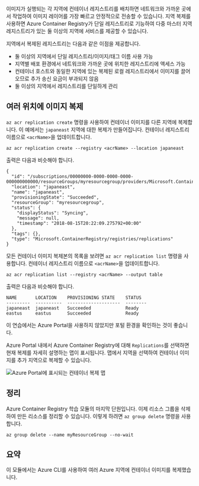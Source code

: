 이미지가 실행되는 각 지역에 컨테이너 레지스트리를 배치하면 네트워크와 가까운 곳에서 작업하여 이미지 레이어를 가장 빠르고 안정적으로 전송할 수 있습니다. 지역 복제를 사용하면 Azure Container Registry가 단일 레지스트리로 기능하여 다중 마스터 지역 레지스트리가 있는 둘 이상의 지역에 서비스를 제공할 수 있습니다.

지역에서 복제된 레지스트리는 다음과 같은 이점을 제공합니다.

* 둘 이상의 지역에서 단일 레지스트리/이미지/태그 이름 사용 가능
* 지역별 배포 환경에서 네트워크와 가까운 곳에 위치한 레지스트리에 액세스 가능
* 컨테이너 호스트와 동일한 지역에 있는 복제된 로컬 레지스트리에서 이미지를 끌어오므로 추가 송신 요금이 부과되지 않음
* 둘 이상의 지역에서 레지스트리를 단일하게 관리

## <a name="replicate-image-to-multiple-locations"></a>여러 위치에 이미지 복제

`az acr replication create` 명령을 사용하여 컨테이너 이미지를 다른 지역에 복제합니다. 이 예에서는 `japaneast` 지역에 대한 복제가 만들어집니다. 컨테이너 레지스트리 이름으로 `<acrName>`을 업데이트합니다.

```azurecli
az acr replication create --registry <acrName> --location japaneast
```

출력은 다음과 비슷해야 합니다.

```console
{
  "id": "/subscriptions/00000000-0000-0000-0000-000000000000/resourceGroups/myresourcegroup/providers/Microsoft.ContainerRegistry/registries/myACR0007/replications/japaneast",
  "location": "japaneast",
  "name": "japaneast",
  "provisioningState": "Succeeded",
  "resourceGroup": "myresourcegroup",
  "status": {
    "displayStatus": "Syncing",
    "message": null,
    "timestamp": "2018-08-15T20:22:09.275792+00:00"
  },
  "tags": {},
  "type": "Microsoft.ContainerRegistry/registries/replications"
}
```

모든 컨테이너 이미지 복제본의 목록을 보려면 `az acr replication list` 명령을 사용합니다. 컨테이너 레지스트리 이름으로 `<acrName>`을 업데이트합니다.

```azurecli
az acr replication list --registry <acrName> --output table
```

출력은 다음과 비슷해야 합니다.

```console
NAME       LOCATION    PROVISIONING STATE    STATUS
---------  ----------  --------------------  --------
japaneast  japaneast   Succeeded             Ready
eastus     eastus      Succeeded             Ready
```

이 연습에서는 Azure Portal을 사용하지 않았지만 포털 환경을 확인하는 것이 좋습니다.

Azure Portal 내에서 Azure Container Registry에 대해 `Replications`를 선택하면 현재 복제를 자세히 설명하는 맵이 표시됩니다. 맵에서 지역을 선택하여 컨테이너 이미지를 추가 지역으로 복제할 수 있습니다.

![Azure Portal에 표시되는 컨테이너 복제 맵](../media/replication-map.png)

## <a name="clean-up"></a>정리

Azure Container Registry 학습 모듈의 마지막 단원입니다. 이제 리소스 그룹을 삭제하여 만든 리소스를 정리할 수 있습니다. 이렇게 하려면 `az group delete` 명령을 사용합니다.

```azurecli
az group delete --name myResourceGroup --no-wait
```

## <a name="summary"></a>요약

이 모듈에서는 Azure CLI를 사용하여 여러 Azure 지역에 컨테이너 이미지를 복제했습니다.
